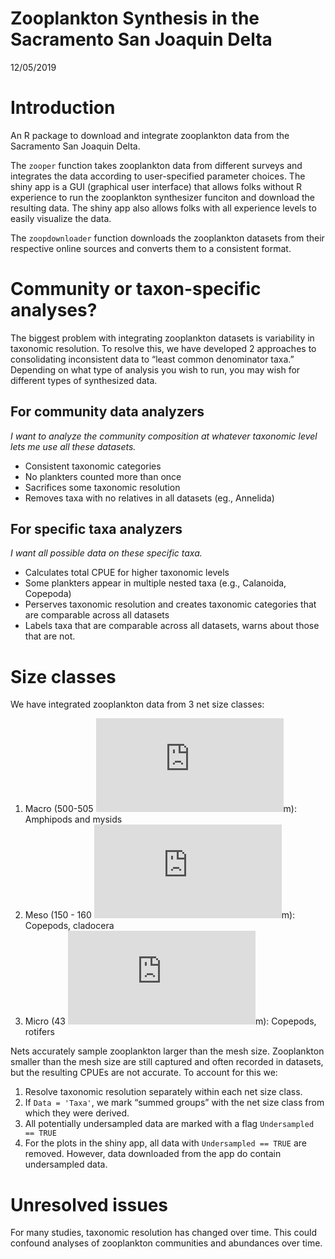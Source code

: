 Zooplankton Synthesis in the Sacramento San Joaquin Delta
================
12/05/2019

# Introduction

An R package to download and integrate zooplankton data from the
Sacramento San Joaquin Delta.

The `zooper` function takes zooplankton data from different surveys and
integrates the data according to user-specified parameter choices. The
shiny app is a GUI (graphical user interface) that allows folks without
R experience to run the zooplankton synthesizer funciton and download
the resulting data. The shiny app also allows folks with all experience
levels to easily visualize the data.

The `zoopdownloader` function downloads the zooplankton datasets from
their respective online sources and converts them to a consistent
format.

# Community or taxon-specific analyses?

The biggest problem with integrating zooplankton datasets is variability
in taxonomic resolution. To resolve this, we have developed 2 approaches
to consolidating inconsistent data to “least common denominator taxa.”
Depending on what type of analysis you wish to run, you may wish for
different types of synthesized data.

## For community data analyzers

*I want to analyze the community composition at whatever taxonomic level
lets me use all these datasets.*

  - Consistent taxonomic categories
  - No plankters counted more than once
  - Sacrifices some taxonomic resolution
  - Removes taxa with no relatives in all datasets (eg., Annelida)

## For specific taxa analyzers

*I want all possible data on these specific taxa.*

  - Calculates total CPUE for higher taxonomic levels
  - Some plankters appear in multiple nested taxa (e.g., Calanoida,
    Copepoda)
  - Perserves taxonomic resolution and creates taxonomic categories that
    are comparable across all datasets
  - Labels taxa that are comparable across all datasets, warns about
    those that are not.

# Size classes

We have integrated zooplankton data from 3 net size classes:

1.  Macro (500-505
    ![mu](https://latex.codecogs.com/gif.latex?%24%5Cmu%24)m): Amphipods
    and mysids
2.  Meso (150 - 160
    ![mu](https://latex.codecogs.com/gif.latex?%24%5Cmu%24)m): Copepods,
    cladocera
3.  Micro (43 ![mu](https://latex.codecogs.com/gif.latex?%24%5Cmu%24)m):
    Copepods, rotifers

Nets accurately sample zooplankton larger than the mesh size.
Zooplankton smaller than the mesh size are still captured and often
recorded in datasets, but the resulting CPUEs are not accurate. To
account for this we:

1.  Resolve taxonomic resolution separately within each net size class.
2.  If `Data = 'Taxa'`, we mark “summed groups” with the net size class
    from which they were derived.
3.  All potentially undersampled data are marked with a flag
    `Undersampled == TRUE`
4.  For the plots in the shiny app, all data with `Undersampled == TRUE`
    are removed. However, data downloaded from the app do contain
    undersampled data.

# Unresolved issues

For many studies, taxonomic resolution has changed over time. This could
confound analyses of zooplankton communities and abundances over time.
